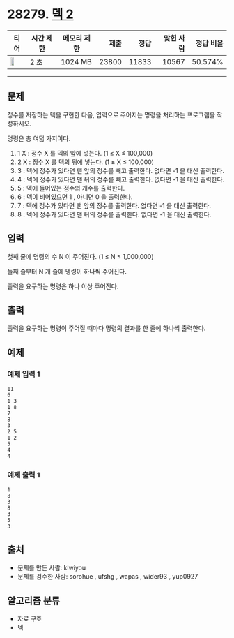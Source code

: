 # 28279. [덱 2](https://www.acmicpc.net/problem/28279)

| 티어 | 시간 제한 | 메모리 제한 | 제출 | 정답 | 맞힌 사람 | 정답 비율 |
|---|---|---|---:|---:|---:|---:|
| <img src="https://static.solved.ac/tier_small/7.svg" width="50%" /> | 2 초 | 1024 MB | 23800 | 11833 | 10567 | 50.574% |

---

## 문제

정수를 저장하는 덱을 구현한 다음, 입력으로 주어지는 명령을 처리하는 프로그램을 작성하시오.

명령은 총 여덟 가지이다.

1. 1 X : 정수 X 를 덱의 앞에 넣는다. (1 ≤ X ≤ 100,000)
2. 2 X : 정수 X 를 덱의 뒤에 넣는다. (1 ≤ X ≤ 100,000)
3. 3 : 덱에 정수가 있다면 맨 앞의 정수를 빼고 출력한다. 없다면 -1 을 대신 출력한다.
4. 4 : 덱에 정수가 있다면 맨 뒤의 정수를 빼고 출력한다. 없다면 -1 을 대신 출력한다.
5. 5 : 덱에 들어있는 정수의 개수를 출력한다.
6. 6 : 덱이 비어있으면 1 , 아니면 0 을 출력한다.
7. 7 : 덱에 정수가 있다면 맨 앞의 정수를 출력한다. 없다면 -1 을 대신 출력한다.
8. 8 : 덱에 정수가 있다면 맨 뒤의 정수를 출력한다. 없다면 -1 을 대신 출력한다.

## 입력

첫째 줄에 명령의 수 
N
이 주어진다. (1 ≤ 
N
≤ 1,000,000)

둘째 줄부터 
N
개 줄에 명령이 하나씩 주어진다.

출력을 요구하는 명령은 하나 이상 주어진다.

## 출력

출력을 요구하는 명령이 주어질 때마다 명령의 결과를 한 줄에 하나씩 출력한다.

## 예제

### 예제 입력 1

```
11
6
1 3
1 8
7
8
3
2 5
1 2
5
4
4
```

### 예제 출력 1

```
1
8
3
8
3
5
3
```

## 출처

- 문제를 만든 사람: kiwiyou
- 문제를 검수한 사람: sorohue , ufshg , wapas , wider93 , yup0927

## 알고리즘 분류

- 자료 구조
- 덱

